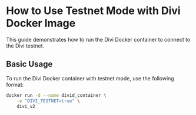 # How to Use Testnet Mode with Divi Docker Image

This guide demonstrates how to run the Divi Docker container to connect to the Divi testnet.

## Basic Usage

To run the Divi Docker container with testnet mode, use the following format:

```bash
docker run -d --name divid_container \
    -e "DIVI_TESTNET=true" \
    divi_v2
```

